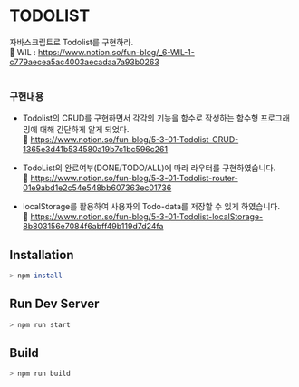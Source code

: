 # TODOLIST
자바스크립트로 Todolist를 구현하라. <br>
📕 WIL : https://www.notion.so/fun-blog/_6-WIL-1-c779aecea5ac4003aecadaa7a93b0263<br>
  <br>
  
### 구현내용
- Todolist의 CRUD를 구현하면서 각각의 기능을 함수로 작성하는 함수형 프로그래밍에 대해 간단하게 알게 되었다.<br>
  🔎 https://www.notion.so/fun-blog/5-3-01-Todolist-CRUD-1365e3d41b534580a19b7c1bc596c261

- TodoList의 완료여부(DONE/TODO/ALL)에 따라 라우터를 구현하였습니다.<br>
  🔎 https://www.notion.so/fun-blog/5-3-01-Todolist-router-01e9abd1e2c54e548bb607363ec01736

- localStorage를 활용하여 사용자의 Todo-data를 저장할 수 있게 하였습니다.<br>
  🔎 https://www.notion.so/fun-blog/5-3-01-Todolist-localStorage-8b803156e7084f6abff49b119d7d24fa
  <br>
  
## Installation

```bash
> npm install
```

## Run Dev Server 

```bash
> npm run start
```

## Build

```bash
> npm run build
```
